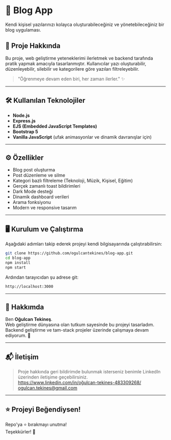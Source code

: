 # 📘 Blog App

Kendi kişisel yazılarınızı kolayca oluşturabileceğiniz ve yönetebileceğiniz bir blog uygulaması.

## 🚀 Proje Hakkında

Bu proje, web geliştirme yeteneklerimi ilerletmek ve backend tarafında pratik yapmak amacıyla tasarlanmıştır. Kullanıcılar yazı oluşturabilir, düzenleyebilir, silebilir ve kategorilere göre yazıları filtreleyebilir.

> "Öğrenmeye devam eden biri, her zaman ilerler." ✨

---

## 🛠 Kullanılan Teknolojiler

- **Node.js**
- **Express.js**
- **EJS (Embedded JavaScript Templates)**
- **Bootstrap 5**
- **Vanilla JavaScript** (ufak animasyonlar ve dinamik davranışlar için)

---

## ⚙️ Özellikler

- Blog post oluşturma
- Post düzenleme ve silme
- Kategori bazlı filtreleme (Teknoloji, Müzik, Kişisel, Eğitim)
- Gerçek zamanlı toast bildirimleri
- Dark Mode desteği
- Dinamik dashboard verileri
- Arama fonksiyonu
- Modern ve responsive tasarım

---

## 🖥️ Kurulum ve Çalıştırma

Aşağıdaki adımları takip ederek projeyi kendi bilgisayarında çalıştırabilirsin:

```bash
git clone https://github.com/ogulcantekines/blog-app.git
cd blog-app
npm install
npm start
```
Ardından tarayıcıdan şu adrese git:
```bash
http://localhost:3000
```

---

## 📄 Hakkımda

Ben **Oğulcan Tekineş**.  
Web geliştirme dünyasına olan tutkum sayesinde bu projeyi tasarladım.  
Backend geliştirme ve tam-stack projeler üzerinde çalışmaya devam ediyorum. 🚀

---

## 📬 İletişim

> Proje hakkında geri bildirimde bulunmak isterseniz benimle LinkedIn üzerinden iletişime geçebilirsiniz.  
> https://www.linkedin.com/in/oğulcan-tekineş-483309268/
> ogulcan.tekines@gmail.com

---

## ⭐ Projeyi Beğendiysen!

Repo'ya ⭐ bırakmayı unutma!  
Teşekkürler! 🙌
